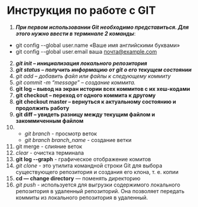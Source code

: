 # Инструкция по работе с GIT

1. ***При первом использовании Git необходимо представиться.
Для этого нужно ввести в терминале 2 команды***: 
* git config --global user.name «Ваше имя английскими буквами»
* git
config --global user.email ваша почта@example.com
2. ***git init – инициализация локального репозитория***
3. ***git status – получить информацию от git о его текущем состоянии***
4. *git add – добавить файл или файлы к следующему коммиту*
5. *git commit -m “message” – создание коммита.*
6. **git log – вывод на экран истории всех коммитов с их хеш-кодами**
7. **git checkout – переход от одного коммита к другому**
8. **git checkout master – вернуться к актуальному состоянию и продолжить работу**
9. **git diff – увидеть разницу между текущим файлом и закоммиченным файлом**
10. * _git branch_ - просмотр веток
    * _git branch branch_name_ - создание ветки 
11. git merge - слияние веток
12. *clear* - очистка терминала
13. **git log --graph** - графическое отображение комитов
14. _git clone_ - это утилита командной строки Git для выбора существующего репозитория и создания его клона, т. е. копии 
15. **cd — change directory** — поменять директорию
16. *git push* - используется для выгрузки содержимого локального репозитория в удаленный репозиторий. Она позволяет передать коммиты из локального репозитория в удаленный.
